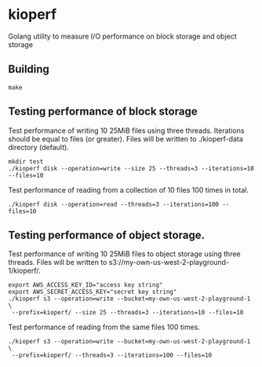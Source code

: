 # kioperf
Golang utility to measure I/O performance on block storage and object storage

## Building
```
make
```

## Testing performance of block storage

Test performance of writing 10 25MiB files using three threads. Iterations
should be equal to files (or greater).  Files will be written to
./kioperf-data directory (default).

```
mkdir test
./kioperf disk --operation=write --size 25 --threads=3 --iterations=10 --files=10
```

Test performance of reading from a collection of 10 files 100 times in total.  
```
./kioperf disk --operation=read --threads=3 --iterations=100 --files=10
```

## Testing performance of object storage. 

Test performance of writing 10 25MiB files to object
storage using three threads. Files will be written to
s3://my-own-us-west-2-playground-1/kioperf/.

```
export AWS_ACCESS_KEY_ID="access key string"
export AWS_SECRET_ACCESS_KEY="secret key string"
./kioperf s3 --operation=write --bucket=my-own-us-west-2-playground-1 \
 --prefix=kioperf/ --size 25 --threads=3 --iterations=10 --files=10
```
 
 Test performance of reading from the same files 100 times. 
```
./kioperf s3 --operation=write --bucket=my-own-us-west-2-playground-1 \
 --prefix=kioperf/ --threads=3 --iterations=100 --files=10
```
 
